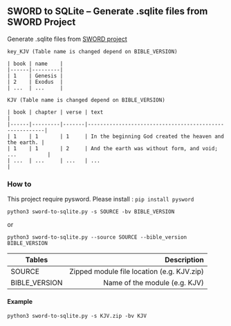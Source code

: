 ## SWORD to SQLite – Generate .sqlite files from SWORD Project

Generate .sqlite files from [SWORD project](http://crosswire.org/sword/modules/ModDisp.jsp?modType=Bibles) 

```
key_KJV (Table name is changed depend on BIBLE_VERSION)

| book | name    |
|------|---------|
| 1    | Genesis |
| 2    | Exodus  |
| ...  | ...     |

KJV (Table name is changed depend on BIBLE_VERSION)

| book | chapter | verse | text                                                   |
|------|---------|-------|--------------------------------------------------------|
| 1    | 1       | 1     | In the beginning God created the heaven and the earth. |
| 1    | 1       | 2     | And the earth was without form, and void; ...          |
| ...  | ...     | ...   | ...                                                    |
```



### How to

This project require pysword. Please install : `pip install pysword`

```
python3 sword-to-sqlite.py -s SOURCE -bv BIBLE_VERSION
```
or
```
python3 sword-to-sqlite.py --source SOURCE --bible_version BIBLE_VERSION
```

| Tables        |  Description                              |
| ------------- | ---------------------------------------:  |
| SOURCE        | Zipped module file location (e.g. KJV.zip) |
| BIBLE_VERSION | Name of the module (e.g. KJV)              |

#### Example
```
python3 sword-to-sqlite.py -s KJV.zip -bv KJV
```
